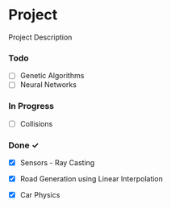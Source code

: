 # Project

Project Description

### Todo

- [ ] Genetic Algorithms  
- [ ] Neural Networks  

### In Progress

- [ ] Collisions  

### Done ✓

- [x] Sensors - Ray Casting  
- [x] Road Generation using Linear Interpolation  
- [x] Car Physics  

